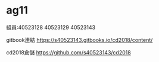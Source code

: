 #  ag11

 組員:40523128
      40523129 
      40523143

gitbook連結 https://s40523143.gitbooks.io/cd2018/content/

cd2018倉儲 https://github.com/s40523143/cd2018

